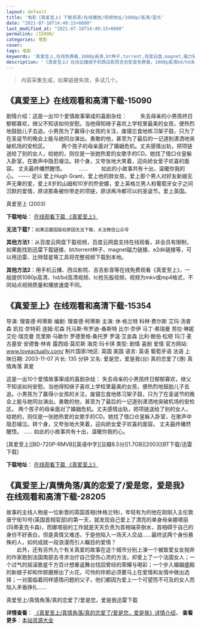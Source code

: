 ```yaml
---
layout: default
title: '电影《真爱至上》下载资源/在线播放/视频地址/1080p/高清/蓝光'
date: "2021-07-10T14:40:15+0800"
last_modified_at: "2021-07-10T14:40:15+0800"
permalink: /15090/
categories: 电影
cover:
tags: 电影
keywords: '真爱至上,在线免费看,1080p高清,bt种子,torrent,百度云盘,magnet,磁力链,迅雷下载资源'
description: '《真爱至上》在线云播放手机西瓜影院吉吉影音免费看，1080p高清bd/hd未删减完整版和tc抢先枪版，mkv/mp4格式，附带bt/torrent种子、magnet/磁力链、百度云盘、网盘资源迅雷下载链接'
---
```


>内容采集生成，如果链接失效，多试几个。


## 《真爱至上》在线观看和高清下载-15090

剧情介绍：这是一出10个爱情故事窜成的喜剧杂烩：  　　失去母亲的小男孩终日郁郁寡欢，继父不知该如何安慰。当他得知继子喜欢上学校里最美的女孩，便热烈地鼓励儿子去追。小男孩为了赢得小女孩的关注，废寝忘食地练习架子鼓，只为了在圣诞节的晚会上能与她同台演出。勇敢的他，甚至为了最后的一记道别潇洒地突破机场的安检区。  　　两个孩子的母亲面对了婚姻危机。丈夫感情出轨，把项链送给了别的女人，给她的，则仅是一张她热爱的女歌手的CD。她找了借口仓皇躲入卧室，在歌声中隐忍啜泣。转个身，又夸张地大笑着，迎向娇女爱子欢喜的面容。 丈夫最终幡然醒悟。  　　……  　　如此的小故事共有十出，温暖你我的心。 ----- 足以 爱上Hugh Grant，爱上他的胖女孩，爱上那个男人对好友新娘无声无果的爱，爱上8岁的山姆和10岁的乔安娜，爱上英格兰男人和葡萄牙女子之间沉默的爱情，原谅那条被你带走的项链，原谅再冷都可以的圣诞节。爱上英国。


真爱至上 (2003)

**下载地址**： [在线观看下载 《真爱至上》](https://www.btbtdy.me/btdy/dy4812.html) 


**无法下载?**：`如果迅雷因版权原因无法下载，关注微信公众号 `

**其他方法1**：从百度云网盘下载视频，百度云网盘支持在线观看，非会员有限制，如果能找到迅雷下载链接、bt/torrent种子、magnet磁力链接、e2dk链接等，可以用迅雷、比特彗星等工具将完整视频下载到本地。

**其他方法2**：用手机云播、西瓜影院、吉吉影音等在线免费观看《真爱至上》，一般提供1080p高清、hd/bd高清视频、tc抢先版视频，视频为mkv或mp4格式，不同站点视频质量和播放速度不同。


## 《真爱至上》在线观看和高清下载-15354

导演: 理查德·柯蒂斯 编剧: 理查德·柯蒂斯 主演: 休·格兰特 科林·费尔斯 艾玛·汤普森 凯拉·奈特莉 连姆·尼森 托马斯·布罗迪-桑斯特 比尔·奈伊 马丁·弗瑞曼 劳拉·琳妮 艾伦·瑞克曼 克里斯·马歇尔 罗德里格·桑托罗 罗温·艾金森 比利·鲍伯·松顿 玛汀·麦古基安 安德鲁·林肯 露西娅·莫尼斯 海克·玛卡琪 类型: 剧情 喜剧 爱情 官方网站: www.loveactually.com/ 制片国家/地区: 英国 美国 语言: 英语 葡萄牙语 法语 上映日期: 2003-11-07 片长: 135 分钟 又名: 爱是您，爱是我(台) 真的恋爱了(港) 真情角落 真爱

这是一出10个爱情故事窜成的喜剧杂烩： 失去母亲的小男孩终日郁郁寡欢，继父不知该如何安慰。当他得知继子喜欢上学校里最美的女孩，便热烈地鼓励儿子去追。小男孩为了赢得小女孩的关注，废寝忘食地练习架子鼓，只为了在圣诞节的晚会上能与她同台演出。勇敢的他，甚至为了最后的一记道别潇洒地突破机场的安检区。 两个孩子的母亲面对了婚姻危机。丈夫感情出轨，把项链送给了别的女人，给她的，则仅是一张她热爱的女歌手的CD。她找了借口仓皇躲入卧室，在歌声中隐忍啜泣。转个身，又夸张地大笑着，迎向娇女爱子欢喜的面容。 丈夫最终幡然醒悟。 …… 如此的小故事共有十出，温暖你我的心。


[真爱至上][BD-720P-RMVB][英语中字][豆瓣8.5分][1.7GB][2003][BT下载/迅雷下载]

**下载地址**： [在线观看下载 《真爱至上》](https://www.btdx8.com/torrent/love_actually_2003.html) 


## 《真爱至上/真情角落/真的恋爱了/爱是您，爱是我》在线观看和高清下载-28205

故事的主线人物是一位新晋的英国首相(休格兰特)，年轻有为的他在刚刚入主伦敦唐宁街10号(英国首相官邸)的第一天，就发现自己爱上了漂亮的单身母亲娜塔丽(玛蒂麦克卡森)，而娜塔丽的工作就是天天负责为首相端茶倒水，首相碍于自己的身份不好表白，但是真情又难违，于是他陷入一场天人交战&hellip;…最终这两个身份悬殊的人，如何成就一段浪漫而引人瞩目的爱情？<br />　　此外，还有另外九个有关真爱的故事在这个城市分别上演一个被致爱女友抛弃的作家跑到法国南部去寻求治疗自己受伤心灵的方法，却爱上了一个法国女人；一个过气的摇滚歌星千方百计想重返舞台找回曾经的荣耀与喝彩；一个步入婚姻盛殿的新娘子却和伴郎磨擦出了火花，可怜的伴郎必须要马上在爱情和友情中做出选择；一对面临着同样感情问题的父子，他们都因为爱上一个可望而不可及的女人而陷入矛盾挣扎&hellip;…


真爱至上/真情角落/真的恋爱了/爱是您，爱是我迅雷下载

**详情查看**： [《真爱至上/真情角落/真的恋爱了/爱是您，爱是我》详情介绍](/movie/28205/)， **查看更多**：[本站资源大全](/movie/t/all/)

